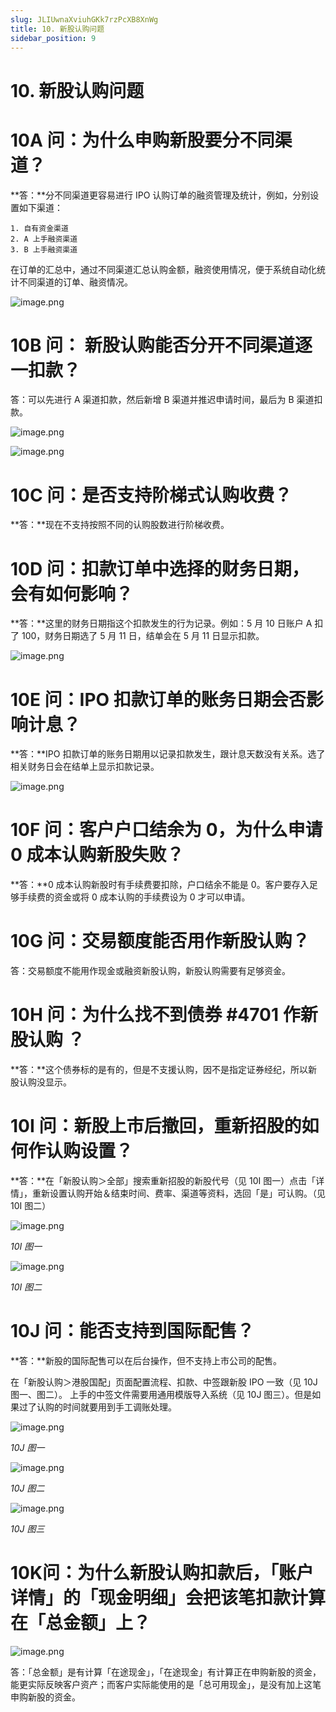 ```yaml
---
slug: JLIUwnaXviuhGKk7rzPcXB8XnWg
title: 10. 新股认购问题
sidebar_position: 9
---
```



# 10. 新股认购问题


# 10A 问：为什么申购新股要分不同渠道？


**答：**分不同渠道更容易进行 IPO 认购订单的融资管理及统计，例如，分别设置如下渠道：

    1. 自有资金渠道
    2. A 上手融资渠道
    3. B 上手融资渠道

在订单的汇总中，通过不同渠道汇总认购金额，融资使用情况，便于系统自动化统计不同渠道的订单、融资情况。


![image.png](/assets/4e608f9e2c368d5e98b57ba64cdb6231.png)


# 10B 问： 新股认购能否分开不同渠道逐一扣款？


答：可以先进行 A 渠道扣款，然后新增 B 渠道并推迟申请时间，最后为 B 渠道扣款。


![image.png](/assets/6ce9ab4ecc1722ecdc562786504b2bd9.png)


![image.png](/assets/12e5f7f8cda56775ee091a98adc6d10c.png)


# 10C 问：是否支持阶梯式认购收费？


**答：**现在不支持按照不同的认购股数进行阶梯收费。


# 10D 问：扣款订单中选择的财务日期，会有如何影响？


**答：**这里的财务日期指这个扣款发生的行为记录。例如：5 月 10 日账户 A 扣了 100，财务日期选了 5 月 11 日，结单会在 5 月 11 日显示扣款。


![image.png](/assets/5d862dfef043d23e1339c063b7596439.png)


# 10E 问：IPO 扣款订单的账务日期会否影响计息？


**答：**IPO 扣款订单的账务日期用以记录扣款发生，跟计息天数没有关系。选了相关财务日会在结单上显示扣款记录。


![image.png](/assets/0290dc5837a07473107801063f677cde.png)


# 10F 问：客户户口结余为 0，为什么申请 0 成本认购新股失败？


**答：**0 成本认购新股时有手续费要扣除，户口结余不能是 0。客户要存入足够手续费的资金或将 0 成本认购的手续费设为 0 才可以申请。


# 10G 问：交易额度能否用作新股认购？


答：交易额度不能用作现金或融资新股认购，新股认购需要有足够资金。


# 10H 问：为什么找不到债券 #4701 作新股认购 ？


**答：**这个债券标的是有的，但是不支援认购，因不是指定证券经纪，所以新股认购没显示。


# 10I 问：新股上市后撤回，重新招股的如何作认购设置？


**答：**在「新股认购＞全部」搜索重新招股的新股代号（见 10I 图一）点击「详情」，重新设置认购开始＆结束时间、费率、渠道等资料，选回「是」可认购。（见 10I 图二）


![image.png](/assets/b6bfb7d43b8261a955013e0e9cb1dbf0.png)


_10I 图一_


![image.png](/assets/3d8068f7cf8894f6e6aa036741a45844.png)


_10I 图二_


# 10J 问：能否支持到国际配售？


**答：**新股的国际配售可以在后台操作，但不支持上市公司的配售。


在「新股认购＞港股国配」页面配置流程、扣款、中签跟新股 IPO 一致（见 10J 图一、图二）。
上手的中签文件需要用通用模版导入系统（见 10J 图三）。但是如果过了认购的时间就要用到手工调账处理。


![image.png](/assets/9790cd47e63bde0f653aafe98ec5db29.png)


_10J 图一_


![image.png](/assets/a8e9a431447d1f2cb219b58af6b072ab.png)


_10J 图二_


![image.png](/assets/7ab97a4b00a7212767c60ace9de62f5c.png)


_10J 图三_


# 10K问：为什么新股认购扣款后，「账户详情」的「现金明细」会把该笔扣款计算在「总金额」上？


![image.png](/assets/4f1026816ae9a9ee6984e3595fb30762.png)


答：「总金额」是有计算「在途现金」，「在途现金」有计算正在申购新股的资金，能更实际反映客户资产；而客户实际能使用的是「总可用现金」，是没有加上这笔申购新股的资金。

